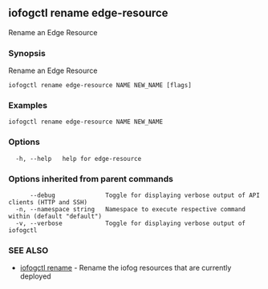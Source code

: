 ## iofogctl rename edge-resource

Rename an Edge Resource

### Synopsis

Rename an Edge Resource

```
iofogctl rename edge-resource NAME NEW_NAME [flags]
```

### Examples

```
iofogctl rename edge-resource NAME NEW_NAME
```

### Options

```
  -h, --help   help for edge-resource
```

### Options inherited from parent commands

```
      --debug              Toggle for displaying verbose output of API clients (HTTP and SSH)
  -n, --namespace string   Namespace to execute respective command within (default "default")
  -v, --verbose            Toggle for displaying verbose output of iofogctl
```

### SEE ALSO

* [iofogctl rename](iofogctl_rename.md)	 - Rename the iofog resources that are currently deployed


